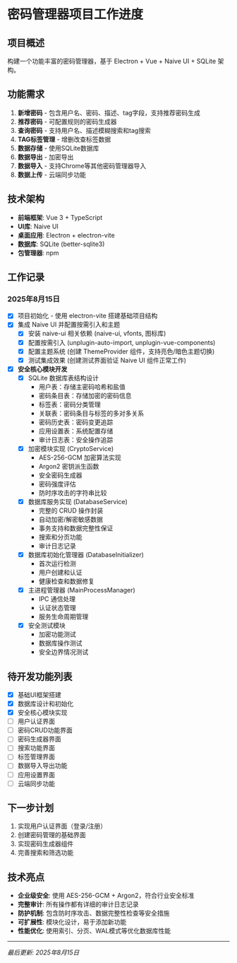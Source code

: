 # 密码管理器项目工作进度

## 项目概述
构建一个功能丰富的密码管理器，基于 Electron + Vue + Naive UI + SQLite 架构。

## 功能需求
1. **新增密码** - 包含用户名、密码、描述、tag字段，支持推荐密码生成
2. **推荐密码** - 可配置规则的密码生成器
3. **查询密码** - 支持用户名、描述模糊搜索和tag搜索
4. **TAG标签管理** - 增删改查标签数据
5. **数据存储** - 使用SQLite数据库
6. **数据导出** - 加密导出
7. **数据导入** - 支持Chrome等其他密码管理器导入
8. **数据上传** - 云端同步功能

## 技术架构
- **前端框架**: Vue 3 + TypeScript
- **UI库**: Naive UI
- **桌面应用**: Electron + electron-vite
- **数据库**: SQLite (better-sqlite3)
- **包管理器**: npm

## 工作记录

### 2025年8月15日
- [x] 项目初始化 - 使用 electron-vite 搭建基础项目结构
- [x] 集成 Naive UI 并配置按需引入和主题
  - [x] 安装 naive-ui 相关依赖 (naive-ui, vfonts, 图标库)
  - [x] 配置按需引入 (unplugin-auto-import, unplugin-vue-components)
  - [x] 配置主题系统 (创建 ThemeProvider 组件，支持亮色/暗色主题切换)
  - [x] 测试集成效果 (创建测试界面验证 Naive UI 组件正常工作)
  
- [x] **安全核心模块开发**
  - [x] SQLite 数据库表结构设计
    - 用户表：存储主密码哈希和盐值
    - 密码条目表：存储加密的密码信息
    - 标签表：密码分类管理
    - 关联表：密码条目与标签的多对多关系
    - 密码历史表：密码变更追踪
    - 应用设置表：系统配置存储
    - 审计日志表：安全操作追踪
  - [x] 加密模块实现 (CryptoService)
    - AES-256-GCM 加密算法实现
    - Argon2 密钥派生函数
    - 安全密码生成器
    - 密码强度评估
    - 防时序攻击的字符串比较
  - [x] 数据库服务实现 (DatabaseService)
    - 完整的 CRUD 操作封装
    - 自动加密/解密敏感数据
    - 事务支持和数据完整性保证
    - 搜索和分页功能
    - 审计日志记录
  - [x] 数据库初始化管理器 (DatabaseInitializer)
    - 首次运行检测
    - 用户创建和认证
    - 健康检查和数据修复
  - [x] 主进程管理器 (MainProcessManager)
    - IPC 通信处理
    - 认证状态管理
    - 服务生命周期管理
  - [x] 安全测试模块
    - 加密功能测试
    - 数据库操作测试
    - 安全边界情况测试

## 待开发功能列表
- [x] 基础UI框架搭建
- [x] 数据库设计和初始化
- [x] 安全核心模块实现
- [ ] 用户认证界面
- [ ] 密码CRUD功能界面
- [ ] 密码生成器界面
- [ ] 搜索功能界面
- [ ] 标签管理界面
- [ ] 数据导入导出功能
- [ ] 应用设置界面
- [ ] 云端同步功能

## 下一步计划
1. 实现用户认证界面（登录/注册）
2. 创建密码管理的基础界面
3. 实现密码生成器组件
4. 完善搜索和筛选功能

## 技术亮点
- **企业级安全**: 使用 AES-256-GCM + Argon2，符合行业安全标准
- **完整审计**: 所有操作都有详细的审计日志记录
- **防护机制**: 包含防时序攻击、数据完整性检查等安全措施
- **可扩展性**: 模块化设计，易于添加新功能
- **性能优化**: 使用索引、分页、WAL模式等优化数据库性能

---
*最后更新: 2025年8月15日*
